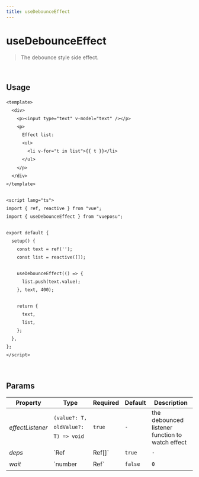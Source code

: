 ```yaml
---
title: useDebounceEffect
---
```


# useDebounceEffect

> The debounce style side effect.

<br />

## Usage

<script>
import UseDebounceEffectDemo from './../.vitepress/components/UseDebounceEffectDemo.vue'

export default {
  components: {
    UseDebounceEffectDemo
  }
}
</script>
<UseDebounceEffectDemo />

```vue
<template>
  <div>
    <p><input type="text" v-model="text" /></p>
    <p>
      Effect list:
      <ul>
        <li v-for="t in list">{{ t }}</li>
      </ul>
    </p>
  </div>
</template>

<script lang="ts">
import { ref, reactive } from "vue";
import { useDebounceEffect } from "vueposu";

export default {
  setup() {
    const text = ref('');
    const list = reactive([]);

    useDebounceEffect(() => {
      list.push(text.value);
    }, text, 400);

    return {
      text,
      list,
    };
  },
};
</script>
```

<br />

<style>code { line-height: 1.85em; }</style>

## Params

| Property         | Type                                | Required     | Default | Description                                     |
| ---------------- | ----------------------------------- | ------------ | ------- | ----------------------------------------------- |
| _effectListener_ | `(value?: T, oldValue?: T) => void` | `true`       | `-`     | the debounced listener function to watch effect |
| _deps_           | `Ref<T>                             | Ref<T>[]`    | `true`  | `-`                                             | effect source |
| _wait_           | `number                             | Ref<number>` | `false` | `0`                                             | the number of milliseconds to delay |
